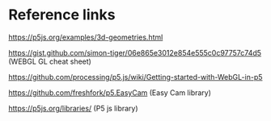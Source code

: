 # Reference links

https://p5js.org/examples/3d-geometries.html

https://gist.github.com/simon-tiger/06e865e3012e854e555c0c97757c74d5 (WEBGL GL cheat sheet)

https://github.com/processing/p5.js/wiki/Getting-started-with-WebGL-in-p5

https://github.com/freshfork/p5.EasyCam (Easy Cam library)

https://p5js.org/libraries/ (P5 js library)
